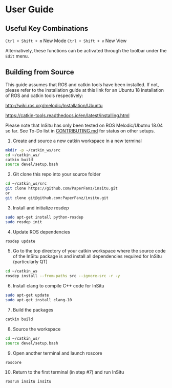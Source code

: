 # User Guide

## Useful Key Combinations

`Ctrl + Shift + m` New Mode
`Ctrl + Shift + v` New View

Alternatively, these functions can be activated through the toolbar under the `Edit` menu.

## Building from Source

This guide assumes that ROS and catkin tools have been installed.
If not, please refer to the installation guide at this link for an Ubuntu 18 installation of ROS and catkin tools respectively:

http://wiki.ros.org/melodic/Installation/Ubuntu

https://catkin-tools.readthedocs.io/en/latest/installing.html

Please note that InSitu has only been tested on ROS Melodic/Ubutnu 18.04 so far. See To-Do list in [CONTRIBUTING.md](CONTRIBUTING.md) for status on other setups.

1. Create and source a new catkin workspace in a new terminal
```sh
mkdir -p ~/catkin_ws/src
cd ~/catkin_ws/
catkin build
source devel/setup.bash
```

2. Git clone this repo into your source folder 
```sh
cd ~/catkin_ws/src
git clone https://github.com/PaperFanz/insitu.git
or
git clone git@github.com:PaperFanz/insitu.git
```
3. Install and initialize rosdep
```sh
sudo apt-get install python-rosdep
sudo rosdep init
```

4. Update ROS dependencies

```sh
rosdep update
```
 
5. Go to the top directory of your catkin workspace where the source code of the InSitu package is and install all dependencies required for InSitu (particularly QT)

```sh
cd ~/catkin_ws
rosdep install --from-paths src --ignore-src -r -y
```
    
6. Install clang to compile C++ code for InSitu
```sh
sudo apt-get update
sudo apt-get install clang-10
```

7. Build the packages
```sh
catkin build
```
8. Source the workspace
```sh
cd ~/catkin_ws/
source devel/setup.bash 
```

9. Open another terminal and launch roscore
```sh
roscore
```

10. Return to the first terminal (in step #7) and run InSitu 

```sh
rosrun insitu insitu
```
 
